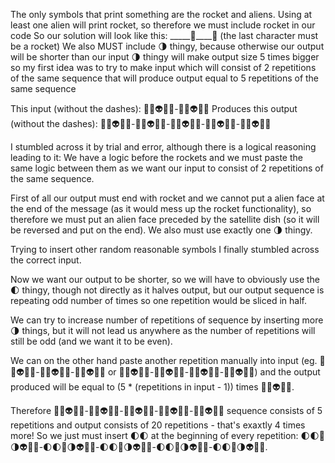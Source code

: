 The only symbols that print something are the rocket and aliens.
Using at least one alien will print rocket, so therefore we must include rocket in our code
So our solution will look like this: _____🚀____🚀 (the last character must be a rocket)
We also MUST include 🌗 thingy, because otherwise our output will be shorter than our input
🌗 thingy will make output size 5 times bigger so my first idea was to try to make input which will
consist of 2 repetitions of the same sequence that will produce output equal to 5 repetitions of the same sequence

This input (without the dashes):
📡🌗👽📡🚀-📡🌗👽📡🚀
Produces this output (without the dashes):
📡🌗👽📡🚀-📡🌗👽📡🚀-📡🌗👽📡🚀-📡🌗👽📡🚀-📡🌗👽📡🚀

I stumbled across it by trial and error, although there is a logical reasoning leading to it:
We have a logic before the rockets and we must paste the same logic between them as we want
our input to consist of 2 repetitions of the same sequence.

First of all our output must end with rocket and we cannot put a alien face at the end of the message (as it would mess up the rocket functionality),
so therefore we must put an alien face preceded by the satellite dish (so it will be reversed and put on the end).
We also must use exactly one 🌗 thingy.

Trying to insert other random reasonable symbols I finally stumbled across the correct input.

Now we want our output to be shorter, so we will have to obviously use the 🌓 thingy, though not directly
as it halves output, but our output sequence is repeating odd number of times so one repetition would be sliced in half.

We can try to increase number of repetitions of sequence by inserting more 🌗 things, but it will not lead us anywhere as
the number of repetitions will still be odd (and we want it to be even).

We can on the other hand paste another repetition manually into input (eg. 📡🌗👽📡🚀-📡🌗👽📡🚀-📡🌗👽📡🚀 or 📡🌗👽📡🚀-📡🌗👽📡🚀-📡🌗👽📡🚀-📡🌗👽📡🚀)
and the output produced will be equal to (5 * (repetitions in input - 1)) times 📡🌗👽📡🚀.

Therefore 📡🌗👽📡🚀-📡🌗👽📡🚀-📡🌗👽📡🚀-📡🌗👽📡🚀-📡🌗👽📡🚀 sequence consists of 5 repetitions and output consists of 20 repetitions - that's exaxtly 4 times more!
So we just must insert 🌓🌓 at the beginning of every repetition: 🌓🌓📡🌗👽📡🚀-🌓🌓📡🌗👽📡🚀-🌓🌓📡🌗👽📡🚀-🌓🌓📡🌗👽📡🚀-🌓🌓📡🌗👽📡🚀.
